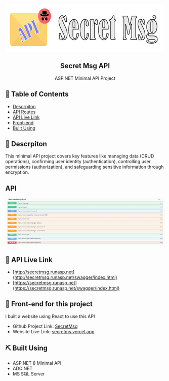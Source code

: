 <p align="center">
  <a href="" rel="noopener">
 <img width=600px height=150px src="https://github.com/kerolesnabill/SecretMsgApi/blob/master/Images/banner.png" alt="Banner"></a>
</p>

<h2 align="center">Secret Msg API</h2>

<p align="center"> ASP.NET Minimal API Project
    <br> 
</p>

## 📝 Table of Contents

- [Descrpiton](#descrpiton)
- [API Routes](#api)
- [API Live Link](#api-live-link)
- [Front-end](#front-end)
- [Built Using](#built_using)

## 🧐 Descrpiton <a name = "descrpiton"></a>

This minimal API project covers key features like managing data (CRUD operations), confirming user identity (authentication), controlling user permissions (authorization), and safeguarding sensitive information through encryption.

## API <a name = "api"></a>

 <img width=600px height=150px src="https://github.com/kerolesnabill/SecretMsgApi/blob/master/Images/api.jpg" alt="API">

## 🔗 API Live Link <a name = "api-live-link"></a>

- [http://secretmsg.runasp.net](http://secretmsg.runasp.net/swagger/index.html)
- [https://secretmsg.runasp.net](https://secretmsg.runasp.net/swagger/index.html)

## 🔗 Front-end for this project<a name = "front-end"></a>

I built a website using React to use this API

- Github Project Link: [SecretMsg](https://github.com/kerolesnabill/SecretMsg)
- Website Live Link: [secretms.vercel.app](https://secretms.vercel.app/)

## ⛏️ Built Using <a name = "built_using"></a>

- ASP.NET 8 Minimal API
- ADO.NET
- MS SQL Server
